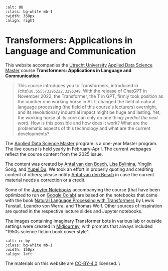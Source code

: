 ```{image} images/UU_logo_2021_EN_RGB.png
:alt: UU
:class: bg-white mb-1
:width: 350px
:align: right
```
# Transformers: Applications in Language and Communication

This website accompanies the [Utrecht University](https://www.uu.nl/en) [Applied Data Science Master](https://www.uu.nl/en/masters/applied-data-science) course **Transformers: Applications in Language and Communication**.  

> This course introduces you to Transformers, introduced in
> {cite}`10.5555/3295222.3295349`. With the release of ChatGPT in
> November 2022, the Transformer, the T in GPT, firmly took position
> as the number one working horse in AI. It changed the field of
> natural language processing (the field of this course's lecturers)
> overnight, and its revolutionary industrial impact might be huge and
> lasting. Yet, the working horse at its core can only do one thing:
> *predict the next word*. How is this possible and how does it work?
> What are the problematic aspects of this technology and what are the
> current developments?

The [Applied Data Science Master](https://www.uu.nl/en/masters/applied-data-science) program is a one-year Master program. The live course is held yearly in February-April. The current webpages reflect the course content from the 2025 issue.

The content was created by [Antal van den
Bosch](https://antalvandenbosch.nl/), [Lisa
Bylinina](https://bylinina.github.io/), Yingjin Song, and [Yupei
Du](https://yupei.nl/). We took an effort in properly quoting and
crediting content of others; please notify [Antal van den
Bosch](mailto:a.p.j.vandenbosch@uu.nl) in case the current material
needs a correction or a credit.

Some of the [Jupyter Notebooks](https://jupyter.org/) accompanying the
course (that have been optimized to run on [Google
Colab](https://colab.research.google.com/)) are based on the notebooks
that came with the book [Natural Language Processing with
Transformers](https://www.oreilly.com/library/view/natural-language-processing/9781098136789/)
by Lewis Tunstall, Leandro von Werra, and Thomas Wolf. Other sources
of inspiration are quoted in the respective lecture slides and Jupyter
notebooks.

The images containing imaginary Transformer bots in various lab or
outside settings were created in
[Midjourney](https://www.midjourney.com/home), with prompts that
always included "1950s science fiction book cover style".

```{image} images/cc-by.png
:alt: cc-by
:class: bg-white mb-1
:width: 150px
:align: left
```
The materials on this website are [CC-BY-4.0](https://creativecommons.org/licenses/by/4.0/) licensed.
\
```{tableofcontents}
```
